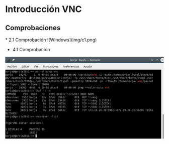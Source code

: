 <h1> Introducción VNC </h1>
<h2>Comprobaciones</h2>
* 2.1 Comprobación
![Windows](img/c1.png)







* 4.1 Comprobación

![OpenSUSE](img/2.png)
